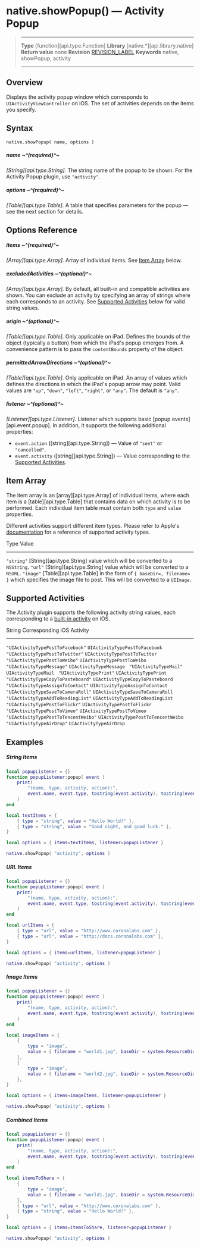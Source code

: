 # native.showPopup() — Activity Popup

> --------------------- ------------------------------------------------------------------------------------------
> __Type__              [function][api.type.Function]
> __Library__           [native.*][api.library.native]
> __Return value__      none
> __Revision__          [REVISION_LABEL](REVISION_URL)
> __Keywords__          native, showPopup, activity
> --------------------- ------------------------------------------------------------------------------------------

## Overview

Displays the activity popup window which corresponds to `UIActivityViewController` on iOS. The set of activities depends on the items you specify.


## Syntax

	native.showPopup( name, options )

##### name ~^(required)^~
_[String][api.type.String]._ The string name of the popup to be shown. For the Activity Popup plugin, use `"activity"`.

##### options ~^(required)^~
_[Table][api.type.Table]._ A table that specifies parameters for the popup — see the next section for details.


## Options Reference

##### items ~^(required)^~
_[Array][api.type.Array]._ Array of individual items. See [Item Array](#itemarray) below.

##### excludedActivities ~^(optional)^~
_[Array][api.type.Array]._ By default, all built-in and compatible activities are shown. You can exclude an activity by specifying an array of strings where each corresponds to an activity. See [Supported Activities](#activities) below for valid string values.

##### origin ~^(optional)^~
_[Table][api.type.Table]._ Only applicable on iPad. Defines the bounds of the object (typically&nbsp;a&nbsp;button) from which the iPad's popup emerges from. A convenience pattern is to pass the `contentBounds` property of the object.

##### permittedArrowDirections ~^(optional)^~
_[Table][api.type.Table]._ Only applicable on iPad. An array of values which defines the directions in which the iPad's popup arrow may point. Valid values are `"up"`, `"down"`, `"left"`, `"right"`, or `"any"`. The default is `"any"`.

##### listener ~^(optional)^~
_[Listener][api.type.Listener]._ Listener which supports basic [popup events][api.event.popup]. In addition, it supports the following additional properties:

* `event.action` ([string][api.type.String]) &mdash; Value of `"sent"` or `"cancelled"`.
* `event.activity` ([string][api.type.String]) &mdash; Value corresponding to the [Supported Activities](#activities).


<a id="itemarray"></a>

## Item Array

The item array is an [array][api.type.Array] of individual items, where each item is a [table][api.type.Table] that contains data on which activity is to be performed. Each individual item table must contain both `type` and `value` properties.

Different activities support different item types. Please refer to Apple's [documentation](https://developer.apple.com/library/ios/documentation/UIKit/Reference/UIActivity_Class/index.html#//apple_ref/doc/constant_group/Built_in_Activity_Types)
for a reference of supported activity types.

<div class="inner-table">

Type			Value
--------------	----------------------------------------------------------------------------------------------
`"string"`		[String][api.type.String] value which will be converted to a `NSString`.
`"url"`			[String][api.type.String] value which will be converted to a `NSURL`.
`"image"`		[Table][api.type.Table] in the form of <nobr>`{ baseDir=, filename= }`</nobr> which specifies the image file to post. This will be converted to a `UIImage`.

</div>


<a id="activities"></a>

## Supported Activities

The Activity plugin supports the following activity string values, each corresponding to a [built-in activity](https://developer.apple.com/library/ios/documentation/UIKit/Reference/UIActivity_Class/index.html#//apple_ref/doc/constant_group/Built_in_Activity_Types) on iOS.

<div class="inner-table">

String									Corresponding iOS Activity
--------------------------------------	-------------------------------------------
`"UIActivityTypePostToFacebook"`		`UIActivityTypePostToFacebook` &nbsp;
`"UIActivityTypePostToTwitter"`			`UIActivityTypePostToTwitter` &nbsp;
`"UIActivityTypePostToWeibo"`			`UIActivityTypePostToWeibo` &nbsp;
`"UIActivityTypeMessage"`				`UIActivityTypeMessage` &nbsp;
`"UIActivityTypeMail"`					`UIActivityTypeMail` &nbsp;
`"UIActivityTypePrint"`					`UIActivityTypePrint` &nbsp;
`"UIActivityTypeCopyToPasteboard"`		`UIActivityTypeCopyToPasteboard` &nbsp;
`"UIActivityTypeAssignToContact"`		`UIActivityTypeAssignToContact` &nbsp;
`"UIActivityTypeSaveToCameraRoll"`		`UIActivityTypeSaveToCameraRoll` &nbsp;
`"UIActivityTypeAddToReadingList"`		`UIActivityTypeAddToReadingList` &nbsp;
`"UIActivityTypePostToFlickr"`			`UIActivityTypePostToFlickr` &nbsp;
`"UIActivityTypePostToVimeo"`			`UIActivityTypePostToVimeo` &nbsp;
`"UIActivityTypePostToTencentWeibo"`	`UIActivityTypePostToTencentWeibo` &nbsp;
`"UIActivityTypeAirDrop"`				`UIActivityTypeAirDrop` &nbsp;

</div>


## Examples

##### String Items

`````lua
local popupListener = {}
function popupListener:popup( event )
	print(
		"(name, type, activity, action):", 
		event.name, event.type, tostring(event.activity), tostring(event.action)
	)
end

local textItems = {
	{ type = "string", value = "Hello World!" },
	{ type = "string", value = "Good night, and good luck." },
}

local options = { items=textItems, listener=popupListener }

native.showPopup( "activity", options )
`````

##### URL Items

`````lua
local popupListener = {}
function popupListener:popup( event )
	print(
		"(name, type, activity, action):", 
		event.name, event.type, tostring(event.activity), tostring(event.action)
	)
end

local urlItems = {
	{ type = "url", value = "http://www.coronalabs.com" },
	{ type = "url", value = "http://docs.coronalabs.com" },
}

local options = { items=urlItems, listener=popupListener }

native.showPopup( "activity", options )
`````

##### Image Items

`````lua
local popupListener = {}
function popupListener:popup( event )
	print(
		"(name, type, activity, action):", 
		event.name, event.type, tostring(event.activity), tostring(event.action)
	)
end

local imageItems = {
	{
		type = "image",
		value = { filename = "world1.jpg", baseDir = system.ResourceDirectory }
	},
	{
		type = "image",
		value = { filename = "world2.jpg", baseDir = system.ResourceDirectory }
	},
}

local options = { items=imageItems, listener=popupListener }

native.showPopup( "activity", options )
`````

##### Combined Items

`````lua
local popupListener = {}
function popupListener:popup( event )
	print(
		"(name, type, activity, action):", 
		event.name, event.type, tostring(event.activity), tostring(event.action)
	)
end

local itemsToShare = {
	{
		type = "image",
		value = { filename = "world1.jpg", baseDir = system.ResourceDirectory }
	},
	{ type = "url", value = "http://www.coronalabs.com" },
	{ type = "string", value = "Hello World!" },
}

local options = { items=itemsToShare, listener=popupListener }

native.showPopup( "activity", options )
`````
